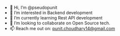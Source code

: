 - 👋 Hi, I’m @pseudopunit
- 👀 I’m interested in Backend development
- 🌱 I’m currently learning Rest API development
- 💞️ I’m looking to collaborate on Open Source tech.
- 📫 Reach me out on: punit.choudhary14@gmail.com

<!---
pseudopunit/pseudopunit is a ✨ special ✨ repository because its `README.md` (this file) appears on your GitHub profile.
You can click the Preview link to take a look at your changes.
--->
